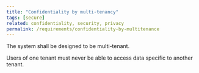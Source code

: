 ```yaml
---
title: "Confidentiality by multi-tenancy"
tags: [secure]
related: confidentiality, security, privacy
permalink: /requirements/confidentiality-by-multitenance
---
```


<div class="quality-requirement" markdown="1">

The system shall be designed to be multi-tenant.

Users of one tenant must never be able to access data specific to another tenant.
</div><br>



